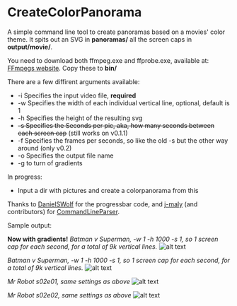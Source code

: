 # CreateColorPanorama
A simple command line tool to create panoramas based on a movies' color theme. It spits out an SVG in **panoramas/**
all the screen caps in **output/movie/**.

You need to download both ffmpeg.exe and ffprobe.exe, available at: [FFmpegs website](https://ffmpeg.org/download.html#build-windows).
Copy these to **bin/**

There are a few diffirent arguments available:

- -i  Specifies the input video file, **required**
- -w  Specifies the width of each individual vertical line, optional, default is 1
- -h  Specifies the height of the resulting svg
- ~~-s  Specifies the Seconds per pic, aka, how many seconds between each screen cap~~ (still works on v0.1.1)
- -f  Specifies the frames per seconds, so like the old -s but the other way around (only v0.2)
- -o  Specifies the output file name
- -g  to turn of gradients

In progress:
* Input a dir with pictures and create a colorpanorama from this

Thanks to [DanielSWolf](https://gist.github.com/DanielSWolf) for the progressbar code, and [j-maly](https://github.com/j-maly) (and contributors) for [CommandLineParser](https://github.com/j-maly/CommandLineParser).

Sample output:

**Now with gradients!**
*Batman v Superman, -w 1 -h 1000 -s 1, so 1 screen cap for each second, for a total of 9k vertical lines.*
![alt text](http://i.imgur.com/rNOq050.png "Batman v Superman")

*Batman v Superman, -w 1 -h 1000 -s 1, so 1 screen cap for each second, for a total of 9k vertical lines.*
![alt text](http://i.imgur.com/fcahKzV.png "Batman v Superman")

*Mr Robot s02e01, same settings as above*
![alt text](http://i.imgur.com/m7tsicj.png "Mr Robot s02e01")

*Mr Robot s02e02, same settings as above*
![alt text](http://i.imgur.com/C1RnLvl.png "Mr Robot s02e02")


